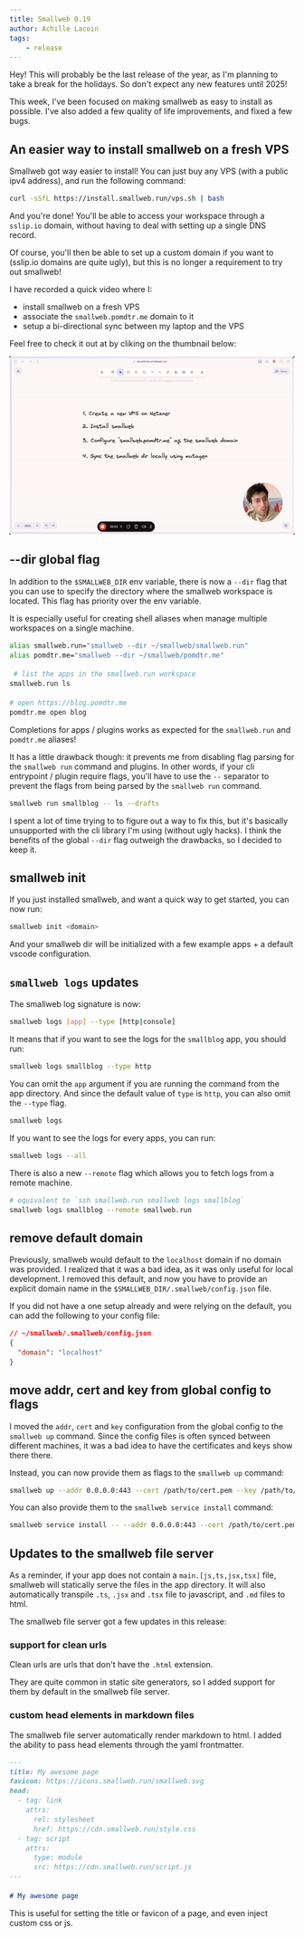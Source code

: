 ```yaml
---
title: Smallweb 0.19
author: Achille Lacoin
tags:
    - release
---
```


Hey! This will probably be the last release of the year, as I'm planning to take a break for the holidays. So don't expect any new features until 2025!

This week, I've been focused on making smallweb as easy to install as possible. I've also added a few quality of life improvements, and fixed a few bugs.

<!-- more -->

## An easier way to install smallweb on a fresh VPS

Smallweb got way easier to install! You can just buy any VPS (with a public ipv4 address), and run the following command:

```sh
curl -sSfL https://install.smallweb.run/vps.sh | bash
```

And you're done! You'll be able to access your workspace through a `sslip.io` domain, without having to deal with setting up a single DNS record.

Of course, you'll then be able to set up a custom domain if you want to (sslip.io domains are quite ugly), but this is no longer a requirement to try out smallweb!

I have recorded a quick video where I:

- install smallweb on a fresh VPS
- associate the `smallweb.pomdtr.me` domain to it
- setup a bi-directional sync between my laptop and the VPS

Feel free to check it out at by cliking on the thumbnail below:

[![video thumbnail](./img/video_thumbnail.png)](https://videos.smallweb.run/watch/14eb68b3-6433-49e3-8256-c06482533031)

## --dir global flag

In addition to the `$SMALLWEB_DIR` env variable, there is now a `--dir` flag that you can use to specify the directory where the smallweb workspace is located. This flag has priority over the env variable.

It is especially useful for creating shell aliases when manage multiple workspaces on a single machine.

```sh
alias smallweb.run="smallweb --dir ~/smallweb/smallweb.run"
alias pomdtr.me="smallweb --dir ~/smallweb/pomdtr.me"

 # list the apps in the smallweb.run workspace
smallweb.run ls

# open https://blog.pomdtr.me
pomdtr.me open blog
```

Completions for apps / plugins works as expected for the `smallweb.run` and `pomdtr.me` aliases!

It has a little drawback though: it prevents me from disabling flag parsing for the `smallweb run` command and plugins. In other words, if your cli entrypoint / plugin require flags, you'll have to use the `--` separator to prevent the flags from being parsed by the `smallweb run` command.

```sh
smallweb run smallblog -- ls --drafts
```

I spent a lot of time trying to to figure out a way to fix this, but it's basically unsupported with the cli library I'm using (without ugly hacks). I think the benefits of the global `--dir` flag outweigh the drawbacks, so I decided to keep it.

## smallweb init

If you just installed smallweb, and want a quick way to get started, you can now run:

```sh
smallweb init <domain>
```

And your smallweb dir will be initialized with a few example apps + a default vscode configuration.

## `smallweb logs` updates

The smallweb log signature is now:

```sh
smallweb logs [app] --type [http|console]
```

It means that if you want to see the logs for the `smallblog` app, you should run:

```sh
smallweb logs smallblog --type http
```

You can omit the `app` argument if you are running the command from the app directory. And since the default value of `type` is `http`, you can also omit the `--type` flag.

```sh
smallweb logs
```

If you want to see the logs for every apps, you can run:

```sh
smallweb logs --all
```

There is also a new `--remote` flag which allows you to fetch logs from a remote machine.

```sh
# equivalent to `ssh smallweb.run smallweb logs smallblog`
smallweb logs smallblog --remote smallweb.run
```

## remove default domain

Previously, smallweb would default to the `localhost` domain if no domain was provided. I realized that it was a bad idea, as it was only useful for local development. I removed this default, and now you have to provide an explicit domain name in the `$SMALLWEB_DIR/.smallweb/config.json` file.

If you did not have a one setup already and were relying on the default, you can add the following to your config file:

```json
// ~/smallweb/.smallweb/config.json
{
  "domain": "localhost"
}
```

## move addr, cert and key from global config to flags

I moved the `addr`, `cert` and `key` configuration from the global config to the `smallweb up` command. Since the config files is often synced between different machines, it was a bad idea to have the certificates and keys show there there.

Instead, you can now provide them as flags to the `smallweb up` command:

```sh
smallweb up --addr 0.0.0.0:443 --cert /path/to/cert.pem --key /path/to/key.pem
```

You can also provide them to the `smallweb service install` command:

```sh
smallweb service install -- --addr 0.0.0.0:443 --cert /path/to/cert.pem --key /path/to/key.pem
```

## Updates to the smallweb file server

As a reminder, if your app does not contain a `main.[js,ts,jsx,tsx]` file, smallweb will statically serve the files in the app directory. It will also automatically transpile `.ts`, `.jsx` and `.tsx` file to javascript, and `.md` files to html.

The smallweb file server got a few updates in this release:

### support for clean urls

Clean urls are urls that don't have the `.html` extension.

They are quite common in static site generators, so I added support for them by default in the smallweb file server.

### custom head elements in markdown files

The smallweb file server automatically render markdown to html. I added the ability to pass head elements through the yaml frontmatter.

```md
---
title: My awesome page
favicon: https://icons.smallweb.run/smallweb.svg
head:
  - tag: link
    attrs:
      rel: stylesheet
      href: https://cdn.smallweb.run/style.css
  - tag: script
    attrs:
      type: module
      src: https://cdn.smallweb.run/script.js
---

# My awesome page
```

This is useful for setting the title or favicon of a page, and even inject custom css or js.
